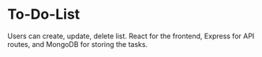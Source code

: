 # To-Do-List
 Users can create, update, delete list. React for the frontend, Express for API routes, and MongoDB for storing the tasks.
